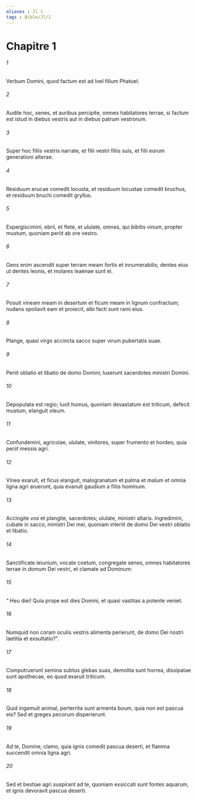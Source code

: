```yaml
---
aliases : Jl 1
tags : Bible/Jl/1
---
```


# Chapitre 1

###### 1
Verbum Domini, quod factum est ad loel filium Phatuel.
###### 2
Audite hoc, senes, et auribus percipite, omnes habitatores terrae, si factum est istud in diebus vestris aut in diebus patrum vestrorum.
###### 3
Super hoc filiis vestris narrate, et filii vestri filiis suis, et filii eorum generationi alterae.
###### 4
Residuum erucae comedit locusta, et residuum locustae comedit bruchus, et residuum bruchi comedit gryllus.
###### 5
Expergiscimini, ebrii, et flete, et ululate, omnes, qui bibitis vinum, propter mustum, quoniam periit ab ore vestro.
###### 6
Gens enim ascendit super terram meam fortis et innumerabilis; dentes eius ut dentes leonis, et molares leaenae sunt ei.
###### 7
Posuit vineam meam in desertum et ficum meam in lignum confractum; nudans spoliavit eam et proiecit, albi facti sunt rami eius.
###### 8
Plange, quasi virgo accincta sacco super virum pubertatis suae.
###### 9
Periit oblatio et libatio de domo Domini; luxerunt sacerdotes ministri Domini.
###### 10
Depopulata est regio; luxit humus, quoniam devastatum est triticum, defecit mustum, elanguit oleum.
###### 11
Confundemini, agricolae, ululate, vinitores, super frumento et hordeo, quia periit messis agri.
###### 12
Vinea exaruit, et ficus elanguit, malogranatum et palma et malum et omnia ligna agri aruerunt, quia evanuit gaudium a filiis hominum.
###### 13
Accingite vos et plangite, sacerdotes; ululate, ministri altaris. Ingredimini, cubate in sacco, ministri Dei mei, quoniam interiit de domo Dei vestri oblatio et libatio.
###### 14
Sanctificate ieiunium, vocate coetum, congregate senes, omnes habitatores terrae in domum Dei vestri, et clamate ad Dominum:
###### 15
“ Heu diei! Quia prope est dies Domini, et quasi vastitas a potente veniet.
###### 16
Numquid non coram oculis vestris alimenta perierunt, de domo Dei nostri laetitia et exsultatio?”.
###### 17
Computruerunt semina subtus glebas suas, demolita sunt horrea, dissipatae sunt apothecae, eo quod exaruit triticum.
###### 18
Quid ingemuit animal, perterrita sunt armenta boum, quia non est pascua eis? Sed et greges pecorum disperierunt.
###### 19
Ad te, Domine, clamo, quia ignis comedit pascua deserti, et flamma succendit omnia ligna agri.
###### 20
Sed et bestiae agri suspirant ad te, quoniam exsiccati sunt fontes aquarum, et ignis devoravit pascua deserti.
